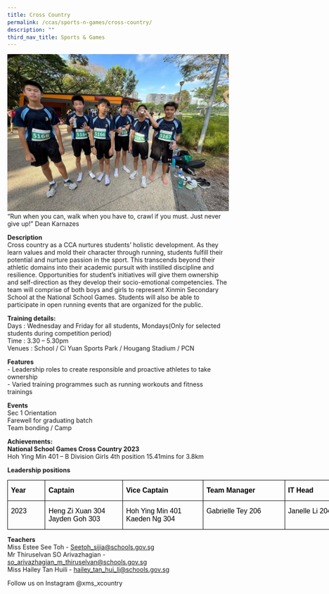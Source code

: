 ```yaml
---
title: Cross Country
permalink: /ccas/sports-n-games/cross-country/
description: ""
third_nav_title: Sports & Games
---
```

![sd](/images/CCAs/Cross%20Country/crosscountry3.jpg)
“Run when you can, walk when you have to, crawl if you must. Just never give up!” Dean Karnazes

  

**Description** <br>
Cross country as a CCA nurtures students’ holistic development. As they learn values and mold their character through running, students fulfill their potential and nurture passion in the sport. This transcends beyond their athletic domains into their academic pursuit with instilled discipline and resilience. Opportunities for student’s initiatives will give them ownership and self-direction as they develop their socio-emotional competencies. The team will comprise of both boys and girls to represent Xinmin Secondary School at the National School Games. Students will also be able to participate in open running events that are organized for the public. 

 

**Training details:** <br>
Days : Wednesday and Friday for all students, Mondays(Only for selected students during competition period)<br>
Time : 3.30 – 5.30pm<br>
Venues : School / Ci Yuan Sports Park / Hougang Stadium / PCN


**Features** <br>
\- Leadership roles to create responsible and proactive athletes to take ownership <br>
\- Varied training programmes such as running workouts and fitness trainings


**Events** <br>
Sec 1 Orientation<br>
Farewell for graduating batch<br>
Team bonding / Camp

**Achievements:** <br>
**National School Games Cross Country 2023** <br>
Hoh Ying Min 401 – B Division Girls 4th position 15.41mins for 3.8km
  
**Leadership positions** <br>
        <!-- /\* Font Definitions \*/ @font-face {font-family:"Cambria Math"; panose-1:2 4 5 3 5 4 6 3 2 4; mso-font-charset:0; mso-generic-font-family:roman; mso-font-pitch:variable; mso-font-signature:3 0 0 0 1 0;} @font-face {font-family:DengXian; panose-1:2 1 6 0 3 1 1 1 1 1; mso-font-alt:等线; mso-font-charset:134; mso-generic-font-family:auto; mso-font-pitch:variable; mso-font-signature:-1610612033 953122042 22 0 262159 0;} @font-face {font-family:Calibri; panose-1:2 15 5 2 2 2 4 3 2 4; mso-font-charset:0; mso-generic-font-family:swiss; mso-font-pitch:variable; mso-font-signature:-469750017 -1073732485 9 0 511 0;} @font-face {font-family:"\\@DengXian"; panose-1:2 1 6 0 3 1 1 1 1 1; mso-font-charset:134; mso-generic-font-family:auto; mso-font-pitch:variable; mso-font-signature:-1610612033 953122042 22 0 262159 0;} /\* Style Definitions \*/ p.MsoNormal, li.MsoNormal, div.MsoNormal {mso-style-unhide:no; mso-style-qformat:yes; mso-style-parent:""; margin:0cm; mso-pagination:widow-orphan; font-size:11.0pt; font-family:"Calibri",sans-serif; mso-fareast-font-family:DengXian; mso-fareast-theme-font:minor-fareast;} .MsoChpDefault {mso-style-type:export-only; mso-default-props:yes; font-size:10.0pt; mso-ansi-font-size:10.0pt; mso-bidi-font-size:10.0pt;} @page WordSection1 {size:612.0pt 792.0pt; margin:72.0pt 72.0pt 72.0pt 72.0pt; mso-header-margin:36.0pt; mso-footer-margin:36.0pt; mso-paper-source:0;} div.WordSection1 {page:WordSection1;} -->

<table style="width:606.0pt;border-collapse:collapse;mso-yfti-tbllook:1184;
 mso-padding-alt:0cm 0cm 0cm 0cm" width="808" cellpadding="0" cellspacing="0" border="0" class="MsoNormalTable"><tbody><tr style="mso-yfti-irow:0;mso-yfti-firstrow:yes;height:14.6pt"><td style="width:58.0pt;border:solid windowtext 1.0pt;
  padding:0cm 5.4pt 0cm 5.4pt;height:14.6pt" valign="top" nowrap="" width="77"><p class="MsoNormal"><b><span style="font-size:12.0pt;font-family:&quot;Arial&quot;,sans-serif;
  color:black">Year</span></b></p></td><td style="width:137.0pt;border:solid windowtext 1.0pt;
  border-left:none;padding:0cm 5.4pt 0cm 5.4pt;height:14.6pt" valign="top" nowrap="" width="183"><p class="MsoNormal"><b><span style="font-size:12.0pt;font-family:&quot;Arial&quot;,sans-serif;
  color:black">Captain</span></b></p></td><td style="width:137.0pt;border:solid windowtext 1.0pt;
  border-left:none;padding:0cm 5.4pt 0cm 5.4pt;height:14.6pt" valign="top" nowrap="" width="183"><p class="MsoNormal"><b><span style="font-size:12.0pt;font-family:&quot;Arial&quot;,sans-serif;
  color:black">Vice Captain</span></b></p></td><td style="width:137.0pt;border:solid windowtext 1.0pt;
  border-left:none;padding:0cm 5.4pt 0cm 5.4pt;height:14.6pt" valign="top" nowrap="" width="183"><p class="MsoNormal"><b><span style="font-size:12.0pt;font-family:&quot;Arial&quot;,sans-serif;
  color:black">Team Manager</span></b></p></td><td style="width:137.0pt;border:solid windowtext 1.0pt;
  border-left:none;padding:0cm 5.4pt 0cm 5.4pt;height:14.6pt" valign="top" nowrap="" width="183"><p class="MsoNormal"><b><span style="font-size:12.0pt;font-family:&quot;Arial&quot;,sans-serif;
  color:black">IT Head</span></b></p></td></tr><tr style="mso-yfti-irow:1;mso-yfti-lastrow:yes;height:18.85pt"><td style="width:58.0pt;border:solid windowtext 1.0pt;
  border-top:none;padding:0cm 5.4pt 0cm 5.4pt;height:18.85pt" valign="top" nowrap="" width="77"><p class="MsoNormal"><span style="font-size:12.0pt;font-family:&quot;Arial&quot;,sans-serif;
  color:black">2023</span></p></td><td style="width:137.0pt;border-top:none;border-left:
  none;border-bottom:solid windowtext 1.0pt;border-right:solid windowtext 1.0pt;
  padding:0cm 5.4pt 0cm 5.4pt;height:18.85pt" valign="top" width="183"><p class="MsoNormal"><span style="font-size:12.0pt;font-family:&quot;Arial&quot;,sans-serif;
  color:black">Heng Zi Xuan 304<br>Jayden Goh 303</span></p></td><td style="width:137.0pt;border-top:none;border-left:
  none;border-bottom:solid windowtext 1.0pt;border-right:solid windowtext 1.0pt;
  padding:0cm 5.4pt 0cm 5.4pt;height:18.85pt" valign="top" width="183"><p class="MsoNormal"><span style="font-size:12.0pt;font-family:&quot;Arial&quot;,sans-serif;
		color:black">Hoh Ying Min 401<br>Kaeden Ng 304</span></p></td><td style="width:137.0pt;border-top:none;border-left:
  none;border-bottom:solid windowtext 1.0pt;border-right:solid windowtext 1.0pt;
  padding:0cm 5.4pt 0cm 5.4pt;height:18.85pt" valign="top" width="183"><p class="MsoNormal"><span style="font-size:12.0pt;font-family:&quot;Arial&quot;,sans-serif;
  color:black">Gabrielle Tey 206</span></p></td><td style="width:137.0pt;border-top:none;border-left:
  none;border-bottom:solid windowtext 1.0pt;border-right:solid windowtext 1.0pt;
  padding:0cm 5.4pt 0cm 5.4pt;height:18.85pt" valign="top" width="183"><p class="MsoNormal"><span style="font-size:12.0pt;font-family:&quot;Arial&quot;,sans-serif;
  color:black">Janelle Li 204</span></p></td></tr></tbody></table>


  

**Teachers**&nbsp;<br>
Miss Estee See Toh  - Seetoh_sijia@schools.gov.sg<br>
Mr Thiruselvan SO Arivazhagian - so_arivazhagian_m_thiruselvan@schools.gov.sg<br>
Miss Hailey Tan Huili - hailey_tan_hui_li@schools.gov.sg<br>


Follow us on Instagram @xms\_xcountry